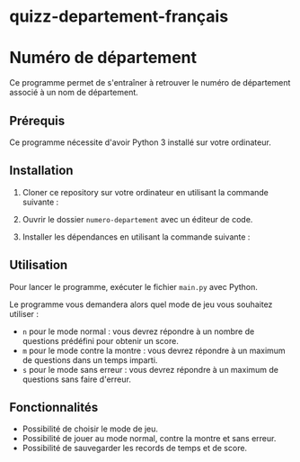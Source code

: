 # quizz-departement-français

# Numéro de département

Ce programme permet de s'entraîner à retrouver le numéro de département associé à un nom de département.

## Prérequis

Ce programme nécessite d'avoir Python 3 installé sur votre ordinateur.

## Installation

1. Cloner ce repository sur votre ordinateur en utilisant la commande suivante :


2. Ouvrir le dossier `numero-departement` avec un éditeur de code.

3. Installer les dépendances en utilisant la commande suivante :


## Utilisation

Pour lancer le programme, exécuter le fichier `main.py` avec Python.


Le programme vous demandera alors quel mode de jeu vous souhaitez utiliser :

- `n` pour le mode normal : vous devrez répondre à un nombre de questions prédéfini pour obtenir un score.
- `m` pour le mode contre la montre : vous devrez répondre à un maximum de questions dans un temps imparti.
- `s` pour le mode sans erreur : vous devrez répondre à un maximum de questions sans faire d'erreur.

## Fonctionnalités

- Possibilité de choisir le mode de jeu.
- Possibilité de jouer au mode normal, contre la montre et sans erreur.
- Possibilité de sauvegarder les records de temps et de score.


